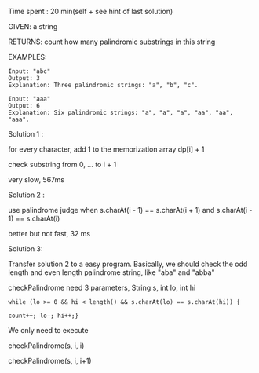 Time spent : 20 min(self + see hint of last solution)

GIVEN: a string

RETURNS: count how many palindromic substrings in this string



EXAMPLES:

```
Input: "abc"
Output: 3
Explanation: Three palindromic strings: "a", "b", "c".
```

```
Input: "aaa"
Output: 6
Explanation: Six palindromic strings: "a", "a", "a", "aa", "aa", "aaa".
```



Solution 1 : 

for every character, add 1 to the memorization array dp[i] + 1

check substring from 0, … to i + 1

very slow, 567ms

Solution 2 :

use palindrome judge when s.charAt(i - 1) == s.charAt(i + 1) and s.charAt(i - 1) == s.charAt(i)

better but not fast, 32 ms

Solution 3:

Transfer solution 2 to a easy program. Basically, we should check the odd length and even length palindrome string, like "aba" and "abba"



checkPalindrome need 3 parameters, String s, int lo, int hi

`while (lo >= 0 && hi < length() && s.charAt(lo) == s.charAt(hi)) {`

`count++; lo—; hi++;}`

We only need to execute 

checkPalindrome(s, i, i)

checkPalindrome(s, i, i+1)
